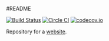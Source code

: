 #README

[![Build Status](https://secure.travis-ci.org/albertpark/albert.park.ac.png?branch=master)](http://travis-ci.org/albertpark/albert.park.ac)
[![Circle CI](https://circleci.com/gh/albertpark/albert.park.ac/tree/master.svg?style=shield)](https://circleci.com/gh/albertpark/albert.park.ac/tree/master)
[![codecov.io](https://codecov.io/github/albertpark/albert.park.ac/coverage.svg?branch=master)](https://codecov.io/github/albertpark/albert.park.ac?branch=master)

Repository for a [website][albertparkac].

[albertparkac]: http://albert.park.ac